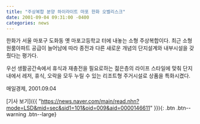 ```yaml
---
title: "주상복합 분양 하이라이트 마포 한화 오벨리스크"
date: 2001-09-04 09:31:00 -0400
categories: news
---
```

한화가 서울 마포구 도화동 옛 마포고등학교 터에 내놓는 소형 주상복합이다. 최근 소형 원룸아파트 공급이 늘어남에 따라 종전과 다른 새로운 개념의 단지설계와 내부시설을 갖췄다는 평가다.

우선 생활공간속에서 휴식과 재충전을 필요로하는 젊은층의 라이프 스타일에 맞춰 단지내에서 레저, 휴식, 오락을 모두 누릴 수 있는 리조트형 주거시설로 상품을 특화시켰다.

매일경제, 2001.09.04

[기사 보기]({{ "https://news.naver.com/main/read.nhn?mode=LSD&mid=sec&sid1=101&oid=009&aid=0000146611" }}){: .btn .btn--warning .btn--large}
